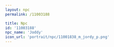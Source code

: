 ```yaml
---
layout: npc
permalink: /11003188

title: Npc
id: '11003188'
npc_name: 'Joddy'
icon_url: 'portrait/npc/11001838_m_jordy_p.png'
---
```

